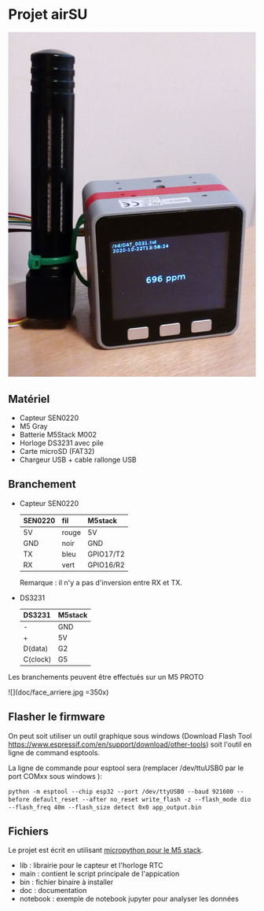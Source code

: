 # Projet airSU

![](doc/m5_sen0220.jpg)

## Matériel

* Capteur SEN0220
* M5 Gray
* Batterie M5Stack M002
* Horloge DS3231 avec pile
* Carte microSD (FAT32)
* Chargeur USB + cable rallonge USB


## Branchement


* Capteur SEN0220

    |SEN0220|  fil   | M5stack |
    |-------|--------|---------|
    |   5V  |rouge   |  5V     |
    |  GND  |noir    |  GND    |
    |  TX   |bleu    |GPIO17/T2|
    |  RX   |vert    |GPIO16/R2|


  Remarque : il n'y a pas d'inversion entre RX et TX.

* DS3231

    |DS3231  |M5stack|
    |--------|-------|
    |  -     | GND   |
    |  +     | 5V    |
    |D(data) | G2    |
    |C(clock)| G5    |

Les branchements peuvent être effectués sur un M5 PROTO

![](doc/face_arriere.jpg =350x)

## Flasher le firmware

On peut soit utiliser un outil graphique sous windows (Download Flash Tool https://www.espressif.com/en/support/download/other-tools) soit l'outil en ligne de command esptools. 

La ligne de commande pour esptool sera (remplacer /dev/ttuUSB0 par le port COMxx sous windows ): 

    python -m esptool --chip esp32 --port /dev/ttyUSB0 --baud 921600 --before default_reset --after no_reset write_flash -z --flash_mode dio --flash_freq 40m --flash_size detect 0x0 app_output.bin

## Fichiers

Le projet est écrit en utilisant <a href=https://github.com/m5stack/M5Stack_MicroPython>micropython pour le M5 stack</a>.

* lib : librairie pour le capteur et l'horloge RTC
* main : contient le script principale de l'appication
* bin : fichier binaire à installer
* doc : documentation
* notebook : exemple de notebook jupyter pour analyser les données
